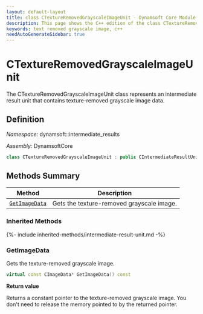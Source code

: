 ```yaml
---
layout: default-layout
title: class CTextureRemovedGrayscaleImageUnit - Dynamsoft Core Module C++ Edition API Reference
description: This page shows the C++ edition of the class CTextureRemovedGrayscaleImageUnit in Dynamsoft Core Module.
keywords: text removed grayscale image, c++
needAutoGenerateSidebar: true
---
```


# CTextureRemovedGrayscaleImageUnit

The CTextureRemovedGrayscaleImageUnit class represents an intermediate result unit that contains texture-removed grayscale image data.

## Definition

*Namespace:* dynamsoft::intermediate_results

*Assembly:* DynamsoftCore

```cpp
class CTextureRemovedGrayscaleImageUnit : public CIntermediateResultUnit 
```

## Methods Summary

| Method               | Description |
|----------------------|-------------|
| [`GetImageData`](#getimagedata) | Gets the texture-removed grayscale image.|

### Inherited Methods

{%- include inherited-methods/intermediate-result-unit.md -%}

### GetImageData

Gets the texture-removed grayscale image.

```cpp
virtual const CImageData* GetImageData() const
```

**Return value**

Returns a constant pointer to the texture-removed grayscale image. You don't need to release the memory pointed to by the returned pointer.
